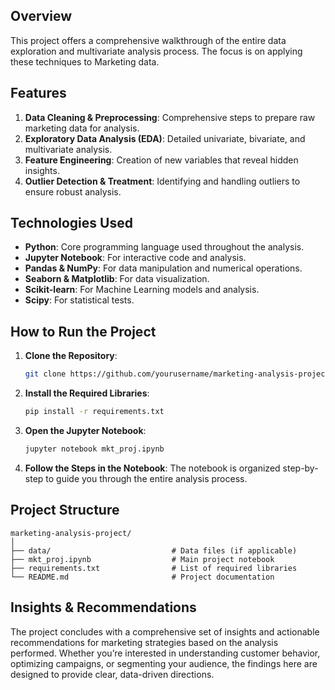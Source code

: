 ## Overview

This project offers a comprehensive walkthrough of the entire data exploration and multivariate analysis process. The focus is on applying these techniques to Marketing data.

## Features

1. **Data Cleaning & Preprocessing**: Comprehensive steps to prepare raw marketing data for analysis.
2. **Exploratory Data Analysis (EDA)**: Detailed univariate, bivariate, and multivariate analysis.
3. **Feature Engineering**: Creation of new variables that reveal hidden insights.
4. **Outlier Detection & Treatment**: Identifying and handling outliers to ensure robust analysis.

## Technologies Used

- **Python**: Core programming language used throughout the analysis.
- **Jupyter Notebook**: For interactive code and analysis.
- **Pandas & NumPy**: For data manipulation and numerical operations.
- **Seaborn & Matplotlib**: For data visualization.
- **Scikit-learn**: For Machine Learning models and analysis.
- **Scipy**: For statistical tests.

## How to Run the Project

1. **Clone the Repository**:
   ```bash
   git clone https://github.com/yourusername/marketing-analysis-project.git
   ```
2. **Install the Required Libraries**:
   ```bash
   pip install -r requirements.txt
   ```
3. **Open the Jupyter Notebook**:
   ```bash
   jupyter notebook mkt_proj.ipynb
   ```
4. **Follow the Steps in the Notebook**: The notebook is organized step-by-step to guide you through the entire analysis process.

## Project Structure

```
marketing-analysis-project/
│
├── data/                           # Data files (if applicable)
├── mkt_proj.ipynb                  # Main project notebook
├── requirements.txt                # List of required libraries
└── README.md                       # Project documentation
```

## Insights & Recommendations

The project concludes with a comprehensive set of insights and actionable recommendations for marketing strategies based on the analysis performed. Whether you’re interested in understanding customer behavior, optimizing campaigns, or segmenting your audience, the findings here are designed to provide clear, data-driven directions.
